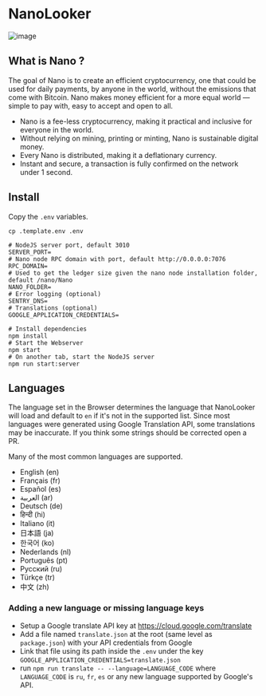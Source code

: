 # NanoLooker

![image](https://user-images.githubusercontent.com/19352322/115473119-212dff00-a209-11eb-922c-ba37838318f6.png)

## What is Nano ?

The goal of Nano is to create an efficient cryptocurrency, one that could be used for daily payments, by anyone in the world, without the emissions that come with Bitcoin.
Nano makes money efficient for a more equal world — simple to pay with, easy to accept and open to all.

- Nano is a fee-less cryptocurrency, making it practical and inclusive for everyone in the world.
- Without relying on mining, printing or minting, Nano is sustainable digital money.
- Every Nano is distributed, making it a deflationary currency.
- Instant and secure, a transaction is fully confirmed on the network under 1 second.

## Install

Copy the `.env` variables.

```
cp .template.env .env
```

```
# NodeJS server port, default 3010
SERVER_PORT=
# Nano node RPC domain with port, default http://0.0.0.0:7076
RPC_DOMAIN=
# Used to get the ledger size given the nano node installation folder, default /nano/Nano
NANO_FOLDER=
# Error logging (optional)
SENTRY_DNS=
# Translations (optional)
GOOGLE_APPLICATION_CREDENTIALS=
```

```
# Install dependencies
npm install
# Start the Webserver
npm start
# On another tab, start the NodeJS server
npm run start:server
```

## Languages

The language set in the Browser determines the language that NanoLooker will load and default to `en` if it's not in the supported list. Since most languages were generated using Google Translation API, some translations may be inaccurate. If you think some strings should be corrected open a PR.

Many of the most common languages are supported.

- English (en)
- Français (fr)
- Español (es)
- العربية (ar)
- Deutsch (de)
- हिन्दी (hi)
- Italiano (it)
- 日本語 (ja)
- 한국어 (ko)
- Nederlands (nl)
- Português (pt)
- Pусский (ru)
- Türkçe (tr)
- 中文 (zh)

### Adding a new language or missing language keys

- Setup a Google translate API key at https://cloud.google.com/translate
- Add a file named `translate.json` at the root (same level as `package.json`) with your API credentials from Google
- Link that file using its path inside the `.env` under the key `GOOGLE_APPLICATION_CREDENTIALS=translate.json`
- run `npm run translate -- --language=LANGUAGE_CODE` where `LANGUAGE_CODE` is `ru`, `fr`, `es` or any new language supported by Google's API.
